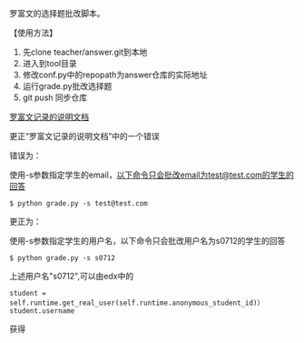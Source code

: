 罗富文的选择题批改脚本。

【使用方法】

1. 先clone teacher/answer.git到本地
2. 进入到tool目录
3. 修改conf.py中的repopath为answer仓库的实际地址
4. 运行grade.py批改选择题
5. git push 同步仓库

[罗富文记录的说明文档](https://github.com/Heaven1881/mooc-document/blob/master/%E5%9C%A8%E7%BA%BF%E7%BB%83%E4%B9%A0%E7%9A%84%E6%89%8B%E5%8A%A8%E6%89%B9%E6%94%B9%E6%96%B9%E6%B3%95.md)

更正“罗富文记录的说明文档”中的一个错误

错误为：

使用-s参数指定学生的email，以下命令只会批改email为test@test.com的学生的回答
```
$ python grade.py -s test@test.com
```

更正为：

使用-s参数指定学生的用户名，以下命令只会批改用户名为s0712的学生的回答
```
$ python grade.py -s s0712
```
上述用户名"s0712",可以由edx中的 
```
student = self.runtime.get_real_user(self.runtime.anonymous_student_id)）
student.username
```
获得
